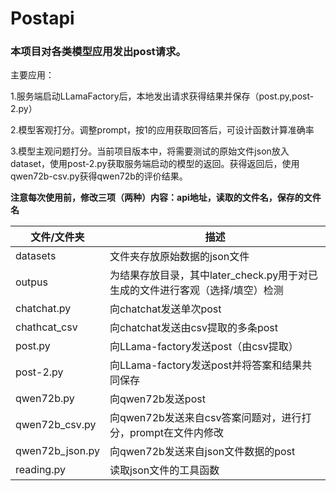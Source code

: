#   Postapi
### 本项目对各类模型应用发出post请求。
主要应用：

1.服务端启动LLamaFactory后，本地发出请求获得结果并保存（post.py,post-2.py）

2.模型客观打分。调整prompt，按1的应用获取回答后，可设计函数计算准确率

3.模型主观问题打分。当前项目版本中，将需要测试的原始文件json放入dataset，使用post-2.py获取服务端启动的模型的返回。获得返回后，使用qwen72b-csv.py获得qwen72b的评价结果。

**注意每次使用前，修改三项（两种）内容：api地址，读取的文件名，保存的文件名**

|文件/文件夹| 描述                                             |
|-----|------------------------------------------------|
| datasets | 文件夹存放原始数据的json文件                               |                        |
|outpus| 为结果存放目录，其中later_check.py用于对已生成的文件进行客观（选择/填空）检测 |
|chatchat.py| 向chatchat发送单次post                              |
|chathcat_csv | 向chatchat发送由csv提取的多条post                       |
|post.py | 向LLama-factory发送post（由csv提取）                   |
|post-2.py | 向LLama-factory发送post并将答案和结果共同保存                |
|qwen72b.py | 向qwen72b发送post                                 |
|qwen72b_csv.py | 向qwen72b发送来自csv答案问题对，进行打分，prompt在文件内修改         |
|qwen72b_json.py | 向qwen72b发送来自json文件数据的post                      |
|reading.py | 读取json文件的工具函数                                  |